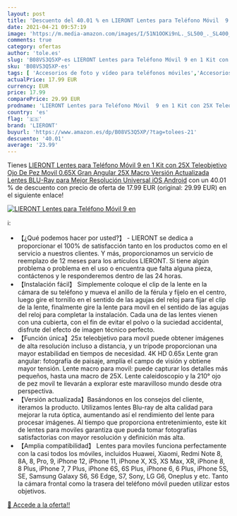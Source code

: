 ```yaml
---
layout: post
title: 'Descuento del 40.01 % en LIERONT Lentes para Teléfono Móvil  9 en'
date: 2021-04-21 09:57:19
image: 'https://m.media-amazon.com/images/I/51N1OOKi9nL._SL500_._SL400_.jpg'
comments: true
category: ofertas
author: 'tole.es'
slug: 'B08VS3Q5XP-es LIERONT Lentes para Teléfono Móvil 9 en 1 Kit con 25X...'
sku: 'B08VS3Q5XP-es'
tags: [ 'Accesorios de foto y vídeo para teléfonos móviles','Accesorios para móviles','Comunicación móvil y accesorios','Electrónica','Lentes para móviles','android','lieront', ]
actualPrice: 17.99 EUR
currency: EUR
price: 17.99
comparePrice: 29.99 EUR
prodname: 'LIERONT Lentes para Teléfono Móvil  9 en 1 Kit con 25X Teleobjetivo  Ojo De Pez Movil  0.65X Gran Angular  25X Macro  Versión Actualizada Lentes BLU-Ray para Mejor Resolución  Universal iOS Android'
country: 'es'
flag: '🇪🇸'
brand: 'LIERONT'
buyurl: 'https://www.amazon.es/dp/B08VS3Q5XP/?tag=tolees-21'
descuento: '40.01'
average: '23.99'
---
```


Tienes [LIERONT Lentes para Teléfono Móvil  9 en 1 Kit con 25X Teleobjetivo  Ojo De Pez Movil  0.65X Gran Angular  25X Macro  Versión Actualizada Lentes BLU-Ray para Mejor Resolución  Universal iOS Android](https://www.amazon.es/dp/B08VS3Q5XP/?tag=tolees-21) con un 40.01 % de descuento con precio de oferta de 17.99 EUR (original: 29.99 EUR) en el siguiente enlace!

[![LIERONT Lentes para Teléfono Móvil  9 en](https://m.media-amazon.com/images/I/51N1OOKi9nL._SL500_._SL400_.jpg)](https://www.amazon.es/dp/B08VS3Q5XP/?tag=tolees-21)

ℹ️:

- 【¿Qué podemos hacer por usted?】 - LIERONT se dedica a proporcionar el 100% de satisfacción tanto en los productos como en el servicio a nuestros clientes. Y más, proporcionamos un servicio de reemplazo de 12 meses para los artículos LIERONT. Si tiene algún problema o problema en el uso o encuentra que falta alguna pieza, contáctenos y le responderemos dentro de las 24 horas.
- 【Instalación fácil】 Simplemente coloque el clip de la lente en la cámara de su teléfono y mueva el anillo de la férula y fíjelo en el centro, luego gire el tornillo en el sentido de las agujas del reloj para fijar el clip de la lente, finalmente gire la lente para movil en el sentido de las agujas del reloj para completar la instalación. Cada una de las lentes vienen con una cubierta, con el fin de evitar el polvo o la suciedad accidental, disfrute del efecto de imagen técnico perfecto.
- 【Función única】25x teleobjetivo para movil puede obtener imágenes de alta resolución incluso a distancia, y un trípode proporcionan una mayor estabilidad en tiempos de necesidad. 4K HD 0.65x Lente gran angular: fotografía de paisaje, amplía el campo de visión y obtiene mayor tensión. Lente macro para movil: puede capturar los detalles más pequeños, hasta una macro de 25X. Lente caleidoscopio y la 210° ojo de pez movil te llevarán a explorar este maravilloso mundo desde otra perspectiva.
- 【Versión actualizada】Basándonos en los consejos del cliente, iteramos la producto. Utilizamos lentes Blu-ray de alta calidad para mejorar la ruta óptica, aumentando así el rendimiento del lente para procesar imágenes. Al tiempo que proporciona entretenimiento, este kit de lentes para moviles garantiza que pueda tomar fotografías satisfactorias con mayor resolución y definición más alta.
- 【Amplia compatibilidad】 Lentes para moviles funciona perfectamente con la casi todos los móviles, incluidos Huawei, Xiaomi, Redmi Note 8, 8A, 8, Pro, 9, iPhone 12, iPhone 11, iPhone X, XS, XS Max, XR, iPhone 8, 8 Plus, iPhone 7, 7 Plus, iPhone 6S, 6S Plus, iPhone 6, 6 Plus, iPhone 5S, SE, Samsung Galaxy S6, S6 Edge, S7, Sony, LG G6, Oneplus y etc. Tanto la cámara frontal como la trasera del teléfono móvil pueden utilizar estos objetivos.

[🛒 Accede a la oferta!!](https://www.amazon.es/dp/B08VS3Q5XP/?tag=tolees-21)
